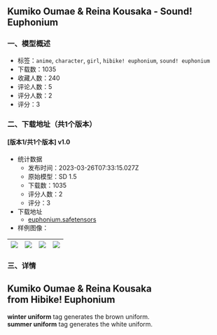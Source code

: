 ## Kumiko Oumae & Reina Kousaka - Sound! Euphonium
### 一、模型概述

- 标签：`anime`, `character`, `girl`, `hibike! euphonium`, `sound! euphonium`
- 下载数：1035
- 收藏人数：240
- 评论人数：5
- 评分人数：2
- 评分：3

### 二、下载地址（共1个版本）

#### [版本1/共1个版本] v1.0

- 统计数据
  - 发布时间：2023-03-26T07:33:15.027Z
  - 原始模型：SD 1.5
  - 下载数：1035
  - 评分人数：2
  - 评分：3
- 下载地址
  - [euphonium.safetensors](https://civitai.com/api/download/models/29378)
- 样例图像：

| <img src="https://image.civitai.com/xG1nkqKTMzGDvpLrqFT7WA/2744aba8-da11-4a69-7c27-09d993666a00/width=450/332079.jpeg" /> | <img src="https://image.civitai.com/xG1nkqKTMzGDvpLrqFT7WA/1210213c-f089-47ec-d0e3-081af9eb6c00/width=450/332084.jpeg" /> | <img src="https://image.civitai.com/xG1nkqKTMzGDvpLrqFT7WA/ba421de1-cb32-40c3-189b-897d41f65800/width=450/332083.jpeg" /> | <img src="https://image.civitai.com/xG1nkqKTMzGDvpLrqFT7WA/827ccee3-d6ba-4d70-3796-1ccb9335c600/width=450/332082.jpeg" /> |
| ---- | ---- | ---- | ---- |


### 三、详情
<h2><strong>Kumiko Oumae</strong> &amp; <strong>Reina Kousaka</strong><br />from <strong>Hibike! Euphonium</strong></h2><p><strong>winter uniform</strong> tag generates the brown uniform.<br /><strong>summer uniform</strong> tag generates the white uniform.</p>